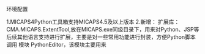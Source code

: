 环境配置

1.MICAPS4Python工具箱支持MICAPS4.5及以上版本
2.新增：
  扩展库：CMA.MICAPS.ExtentTool,放在MICAPS.exe同级目录下，用来对Python、JSP等后续其他语言支持进行扩展，主要是对一些常用功能进行封装，方便Python脚本调用
  模块 PythonEditor，该模块主要用来
